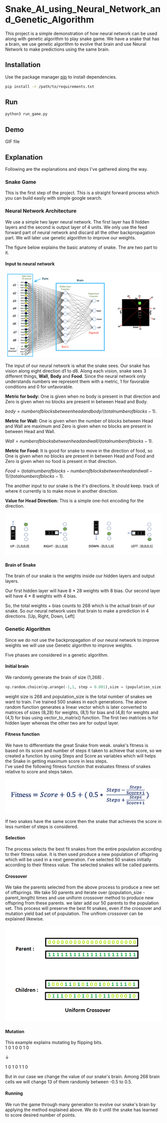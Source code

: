 # Snake_AI_using_Neural_Network_and_Genetic_Algorithm

This project is a simple demonstration of how neural network can be used along with genetic algorithm to play snake game. We have a snake that has a brain, we use genetic algorithm to evolve that brain and use Neural Network to make predictions using the same brain.

## Installation

Use the package manager [pip](https://pip.pypa.io/en/stable/) to install dependencies.

```bash
pip install -r /path/to/requirements.txt
```

## Run 

```bash
python3 run_game.py
```

## Demo 
GIF file



## Explanation
Following are the explanations and steps I've gathered along the way.

### Snake Game
This is the first step of the project. This is a straight forward process which you can build easily with simple google search.

### Neural Network Architecture

We use a simple two layer neural network. The first layer has 8 hidden layers and the second is output layer of 4 units. We only use the feed forward part of neural network and discard all the other backpropagation part. We will later use genetic algorithm to improve our weights. 

The figure below explains the basic anatomy of snake. The are two part to it.

#### Input to neural network


![brian](/img/brain.png)

The input of our neural network is what the snake sees. Our snake has vision along eight direction d1 to d8. Along each vision, snake sees 3 different things, **Wall**, **Body** and **Food**. Since the neural network only understands numbers we represent them with a metric, 1 for favorable conditions and 0 for unfavorable. 

**Metric for body:**
One is given when no body is present in that direction and Zero is given when no blocks are present in between Head and Body.


$body = number of blocks between head and body/(total number of blocks - 1 )$.


**Metric for Wall:**
One is given when the number of blocks between Head and Wall are maximum and Zero is given when no blocks are present in between Head and Wall.


$Wall = number of blocks between head and wall/(total number of blocks - 1 )$.


**Metric for Food:**
It is good for snake to move in the direction of food, so One is given when no blocks are present in between Head and Food and Zero is given when no food is present in that direction.


$Food = ( total number of blocks - number of blocks between head and wall - 1)/(total number of blocks - 1 )$.

The another input to our snake is the it's directions. It should keep. track of where it currently is to make move in another direction. 

**Value for Head Direction:** This is a simple one-hot encoding for the direction.  


![head_direction](/img/head_direction.png)


#### Brain of Snake

The brain of our snake is the weights inside our hidden layers and output layers. 

Our first hidden layer will have 8 * 28 weights with 8 bias. 
Our second layer will have 4 * 8 weights with 4 bias. 

So, the total weights + bias counts to 268 which is the actual brain of our snake. So our neural network uses that brain to make a prediction in 4 directions. [Up, Right, Down, Left]


### Genetic Algorithm
Since we do not use the backpropagation of our neural network to improve weights we will use use Genetic algorithm to improve weights. 

Five phases are considered in a genetic algorithm.  
#### Initial brain  
We randomly generate the brain of size (1,268) .
```python
np.random.choice(np.arange(-1,1, step = 0.001),size = (population_size,weight_size), replace= True)
```

weight size is 268 and population_size is the total number of snakes we want to train. I've trained 500 snakes in each generations. The above random function generates a linear vector which is later converted to matrices of sizes (8,28) for weights, (8,1) for bias  and (4,8) for weights and (4,1) for bias  using vector_to_matrix() function. The first two matrices is for hidden layer whereas the other two are for output layer.

#### Fitness function

We have to differentiate the great Snake from weak. snake's fitness is based on its score and number of steps it taken to achieve that score, so we created a function by using Steps and Score as variables which will helps the Snake in getting maximum score in less steps.  
I've used the following fitness function that evaluates fitness of snakes relative to score and steps taken. 


![fitness_function](/img/fitness_function.png)


If two snakes have the same score then the snake that achieves the score in less number of steps is considered. 

####  Selection
The process selects the best fit snakes from the entire population according to their fitness value. It is then used produce a new population of offspring which will be used in a next generation. I've selected 50 snakes initially according to their fitness value. The selected snakes will be called parents.

####  Crossover
We take the parents selected from the above process to produce a new set of offsprings. We take 50 parents and iterate over (population_size - parent_length) times and use uniform crossover method to produce new offspring from these parents. 
we later add our 50 parents to the population set. This process will preserve the best fit snakes, even if the crossover and mutation yield bad set of population.
The unifrom crossover can be explained likewise. 


![crossover](/img/crossover.png)

#### Mutation 
This example explains mutating by flipping bits.     
1	0	1	0	0	1	0   
                
↓
         		
1	0	1	0	1	1	0

But in our case we change the value of our snake's brain. Among 268 brain cells we will change 13 of them randomly between -0.5 to 0.5. 


#### Running
We run the game through many generation to evolve our snake's brain by applying the method explained above. We do it until the snake has learned to score desired number of points. 